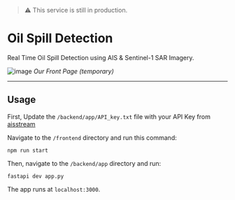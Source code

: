 > :warning: This service is still in production.

# Oil Spill Detection

Real Time Oil Spill Detection using AIS & Sentinel-1 SAR Imagery.<br> 

![image](https://github.com/user-attachments/assets/60c8cbab-0437-4784-a707-c681a549f053)
_Our Front Page (temporary)_
<hr>

## Usage
First, Update the `/backend/app/API_key.txt` file with your API Key from [aisstream](https://aisstream.io/)

Navigate to the `/frontend` directory and run this command:<br>
```
npm run start
```

Then, navigate to the `/backend/app` directory and run:<br>
```
fastapi dev app.py
```

The app runs at `localhost:3000`.

